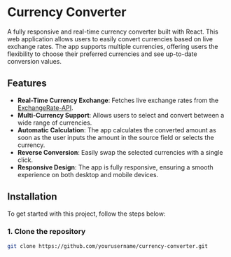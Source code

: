 # Currency Converter

A fully responsive and real-time currency converter built with React. This web application allows users to easily convert currencies based on live exchange rates. The app supports multiple currencies, offering users the flexibility to choose their preferred currencies and see up-to-date conversion values.

## Features

- **Real-Time Currency Exchange**: Fetches live exchange rates from the [ExchangeRate-API](https://www.exchangerate-api.com/).
- **Multi-Currency Support**: Allows users to select and convert between a wide range of currencies.
- **Automatic Calculation**: The app calculates the converted amount as soon as the user inputs the amount in the source field or selects the currency.
- **Reverse Conversion**: Easily swap the selected currencies with a single click.
- **Responsive Design**: The app is fully responsive, ensuring a smooth experience on both desktop and mobile devices.

## Installation

To get started with this project, follow the steps below:

### 1. Clone the repository

```bash
git clone https://github.com/yourusername/currency-converter.git

